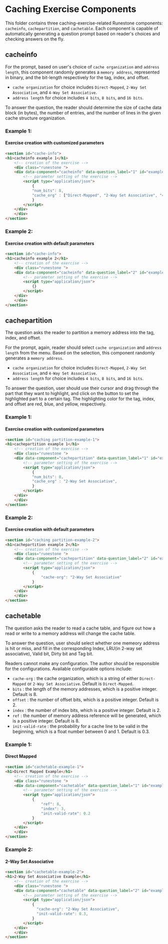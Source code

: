# Caching Exercise Components

This folder contains three caching-exercise-related Runestone components: ```cacheinfo```, ```cachepartition```, and ```cachetable```.
Each component is capable of automatically generating a question prompt based on reader's choices and checking answers on the fly. 


## cacheinfo
For the prompt, based on user's choice of ```cache organization``` and ```address length```, this component randomly generates a ```memory address```, represented in binary,
and the bit-length respectively for the tag, index, and offset. 
- ```cache organization``` for choice includes ```Direct-Mapped```, ```2-Way Set Associative```, and ```4-Way Set Associative```.
- ```address length``` for choice includes ```4 bits```, ```8 bits```, and ```16 bits```.

To answer the question, the reader should determine the size of cache data block (in bytes), the number of entries, and the number of lines in the given cache structure
organization.

### **Example 1**: 
#### Exercise creation with customized parameters

```html
<section id="cache-info">
<h1>cacheinfo example 1</h1>
    <!-- creation of the exercise -->
    <div class="runestone ">
    <div data-component="cacheinfo" data-question_label="1" id="example_cache_info_1"  style="visibility: hidden;">
        <!-- parameter setting of the exercise -->
        <script type="application/json">
            {
            "num_bits": 8, 
            "cache_org" : ["Direct-Mapped", "2-Way Set Associative", "4-Way Set Associative"], 
            }
        </script>
    </div>
    </div>
</section>
```

### **Example 2**: 
#### Exercise creation with default parameters
```html
<section id="cache-info">
<h1>cacheinfo example 2</h1>
    <!-- creation of the exercise -->
    <div class="runestone ">
    <div data-component="cacheinfo" data-question_label="2" id="example_cache_info_2"  style="visibility: hidden;">
        <!-- parameter setting of the exercise -->
        <script type="application/json">
            {}
        </script>
    </div>
    </div>
</section>
```

## cachepartition
The question asks the reader to partition a memory address into the tag, index, and offset. 

For the prompt, again, reader should select ```cache organization``` and ```address length``` from the menu. Based on the selection, 
this component randomly generates a ```memory address```.

- ```cache organization``` for choice includes ```Direct-Mapped```, ```2-Way Set Associative```, and ```4-Way Set Associative```.
- ```address length``` for choice includes ```4 bits```, ```8 bits```, and ```16 bits```.

To answer the question, user should use their cursor and drag through the part that they want to highlight, and click on the button to set
the highlighted part to a certain tag. The highlighting color for the tag, index, and offset are red, blue, and yellow, respectively.

### **Example 1**: 
#### Exercise creation with customized parameters
```html
<section id="caching partition-example-1">
<h1>cachepartition example 1</h1>
    <!-- creation of the exercise -->
    <div class="runestone ">
    <div data-component="cachepartition" data-question_label="1" id="example_cache_partition_1"  style="visibility: hidden;">
        <!-- parameter setting of the exercise -->
        <script type="application/json">
            {
            "num_bits": 8, 
            "cache_org" : "2-Way Set Associative", 
            }
        </script>
    </div>
    </div>
</section>
```

### **Example 2**: 
#### Exercise creation with default parameters
```html
<section id="caching partition-example-2">
<h1>cachepartition example 2</h1>
    <!-- creation of the exercise -->
    <div class="runestone ">
    <div data-component="cachepartition" data-question_label="2" id="example_cache_partition_2"  style="visibility: hidden;">
        <!-- parameter setting of the exercise -->
        <script type="application/json">
            {
                "cache-org": "2-Way Set Associative"
            }
        </script>
    </div>
    </div>
</section>

```

## cachetable
The question asks the reader to read a cache table, and figure out how a read or write to a memory address will change the cache table.  

To answer the question, user should select whether one memeory address is hit or miss, and fill in the corresponding Index,
LRU(in 2-way set associative), Valid bit, Dirty bit and Tag bit. 

Readers cannot make any configuration. The author should be responsible for the configurations. Available configurable options include:

- ```cache-org``` : the cache organization, which is a string of either ```Direct-Mapped``` or ```2-Way Set Associative```. Default is ```Direct-Mapped```. 
- ```bits``` : the length of the memory addresses, which is a positive integer. Default is 8.
- ```offset``` : the number of offset bits, which is a positive integer. Default is 2.
- ```index``` : the number of index bits, which is a positive integer. Default is 2.
- ```ref``` : the number of memory address reference will be generated, which is a positive integer. Default is 8.
- ```init-valid-rate``` : the probability for a cache line to be valid in the beginning, which is a float number between 0 and 1. Default is 0.3. 



### **Example 1**: 
#### Direct Mapped
```html
<section id="cachetable-example-1">
<h1>Direct Mapped Example</h1>
    <!-- creation of the exercise -->
    <div class="runestone ">
    <div data-component="cachetable" data-question_label="1" id="example_cache_table_1"  style="visibility: hidden;">
        <!-- parameter setting of the exercise -->
        <script type="application/json">
            {
                "ref": 8, 
                "index": 3,
                "init-valid-rate": 0.2
            }
        </script>
    </div>
    </div>
</section>
```

### **Example 2**: 
#### 2-Way Set Associative 
```html
<section id="cachetable-example-2">
<h1>2-Way Set Associative Example</h1>
    <!-- creation of the exercise -->
    <div class="runestone ">
    <div data-component="cachetable" data-question_label="2" id="example_cache_table_2"  style="visibility: hidden;">
        <!-- parameter setting of the exercise -->
        <script type="application/json">
            {
              "cache-org": "2-Way Set Associative",
              "init-valid-rate": 0.3,
            }
        </script>
    </div>
    </div>
</section>

```